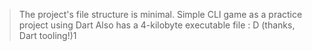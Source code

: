 >The project's file structure is minimal.
>Simple CLI game as a practice project using Dart
>Also has a 4-kilobyte executable file : D (thanks, Dart tooling!)1